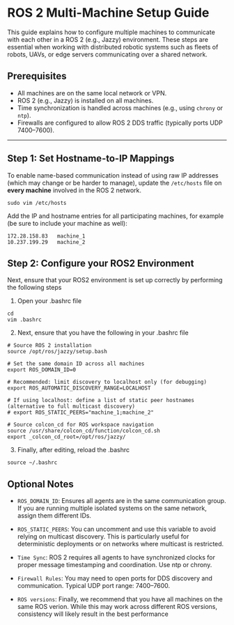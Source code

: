 # ROS 2 Multi-Machine Setup Guide

This guide explains how to configure multiple machines to communicate with each other in a ROS 2 (e.g., Jazzy) environment. These steps are essential when working with distributed robotic systems such as fleets of robots, UAVs, or edge servers communicating over a shared network.

## Prerequisites

- All machines are on the same local network or VPN.
- ROS 2 (e.g., Jazzy) is installed on all machines.
- Time synchronization is handled across machines (e.g., using `chrony` or `ntp`).
- Firewalls are configured to allow ROS 2 DDS traffic (typically ports UDP 7400–7600).

---

## Step 1: Set Hostname-to-IP Mappings

To enable name-based communication instead of using raw IP addresses (which may change or be harder to manage), update the `/etc/hosts` file on **every machine** involved in the ROS 2 network.

```
sudo vim /etc/hosts
```

Add the IP and hostname entries for all participating machines, for example (be sure to include your machine as well):
```
172.28.158.83   machine_1
10.237.199.29   machine_2
```

## Step 2: Configure your ROS2 Environment
Next, ensure that your ROS2 environment is set up correctly by performing the following steps
1. Open your .bashrc file
```
cd
vim .bashrc
```

2. Next, ensure that you have the following in your .bashrc file
```
# Source ROS 2 installation
source /opt/ros/jazzy/setup.bash

# Set the same domain ID across all machines
export ROS_DOMAIN_ID=0

# Recommended: limit discovery to localhost only (for debugging)
export ROS_AUTOMATIC_DISCOVERY_RANGE=LOCALHOST

# If using localhost: define a list of static peer hostnames (alternative to full multicast discovery)
# export ROS_STATIC_PEERS="machine_1;machine_2"

# Source colcon_cd for ROS workspace navigation
source /usr/share/colcon_cd/function/colcon_cd.sh
export _colcon_cd_root=/opt/ros/jazzy/
```

3. Finally, after editing, reload the .bashrc
```
source ~/.bashrc
```

## Optional Notes
* ``ROS_DOMAIN_ID``: Ensures all agents are in the same communication group. If you are running multiple isolated systems on the same network, assign them different IDs.

* ``ROS_STATIC_PEERS``: You can uncomment and use this variable to avoid relying on multicast discovery. This is particularly useful for deterministic deployments or on networks where multicast is restricted.

* ``Time Sync``: ROS 2 requires all agents to have synchronized clocks for proper message timestamping and coordination. Use ntp or chrony.

* ``Firewall Rules``: You may need to open ports for DDS discovery and communication. Typical UDP port range: 7400–7600.

* ``ROS versions``: Finally, we recommend that you have all machines on the same ROS verion. While this may work across different ROS versions, consistency will likely result in the best performance